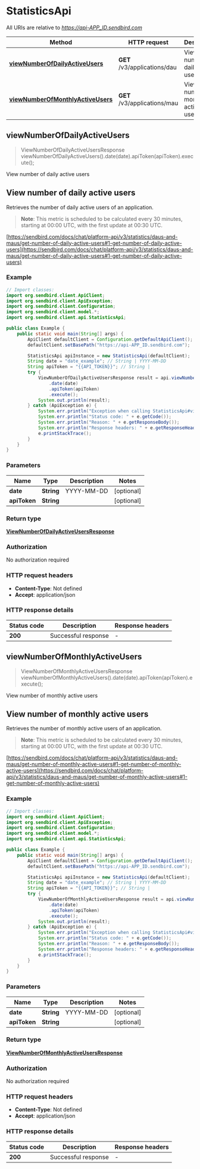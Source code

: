 # StatisticsApi

All URIs are relative to *https://api-APP_ID.sendbird.com*

| Method | HTTP request | Description |
|------------- | ------------- | -------------|
| [**viewNumberOfDailyActiveUsers**](StatisticsApi.md#viewNumberOfDailyActiveUsers) | **GET** /v3/applications/dau | View number of daily active users |
| [**viewNumberOfMonthlyActiveUsers**](StatisticsApi.md#viewNumberOfMonthlyActiveUsers) | **GET** /v3/applications/mau | View number of monthly active users |



## viewNumberOfDailyActiveUsers

> ViewNumberOfDailyActiveUsersResponse viewNumberOfDailyActiveUsers().date(date).apiToken(apiToken).execute();

View number of daily active users

## View number of daily active users

Retrieves the number of daily active users of an application.

> **Note**: This metric is scheduled to be calculated every 30 minutes, starting at 00:00 UTC, with the first update at 00:30 UTC. 
  

[https://sendbird.com/docs/chat/platform-api/v3/statistics/daus-and-maus/get-number-of-daily-active-users#1-get-number-of-daily-active-users](https://sendbird.com/docs/chat/platform-api/v3/statistics/daus-and-maus/get-number-of-daily-active-users#1-get-number-of-daily-active-users)

### Example

```java
// Import classes:
import org.sendbird.client.ApiClient;
import org.sendbird.client.ApiException;
import org.sendbird.client.Configuration;
import org.sendbird.client.model.*;
import org.sendbird.client.api.StatisticsApi;

public class Example {
    public static void main(String[] args) {
        ApiClient defaultClient = Configuration.getDefaultApiClient();
        defaultClient.setBasePath("https://api-APP_ID.sendbird.com");

        StatisticsApi apiInstance = new StatisticsApi(defaultClient);
        String date = "date_example"; // String | YYYY-MM-DD
        String apiToken = "{{API_TOKEN}}"; // String | 
        try {
            ViewNumberOfDailyActiveUsersResponse result = api.viewNumberOfDailyActiveUsers()
                .date(date)
                .apiToken(apiToken)
                .execute();
            System.out.println(result);
        } catch (ApiException e) {
            System.err.println("Exception when calling StatisticsApi#viewNumberOfDailyActiveUsers");
            System.err.println("Status code: " + e.getCode());
            System.err.println("Reason: " + e.getResponseBody());
            System.err.println("Response headers: " + e.getResponseHeaders());
            e.printStackTrace();
        }
    }
}
```

### Parameters


| Name | Type | Description  | Notes |
|------------- | ------------- | ------------- | -------------|
| **date** | **String**| YYYY-MM-DD | [optional] |
| **apiToken** | **String**|  | [optional] |

### Return type

[**ViewNumberOfDailyActiveUsersResponse**](ViewNumberOfDailyActiveUsersResponse.md)

### Authorization

No authorization required

### HTTP request headers

- **Content-Type**: Not defined
- **Accept**: application/json

### HTTP response details
| Status code | Description | Response headers |
|-------------|-------------|------------------|
| **200** | Successful response |  -  |


## viewNumberOfMonthlyActiveUsers

> ViewNumberOfMonthlyActiveUsersResponse viewNumberOfMonthlyActiveUsers().date(date).apiToken(apiToken).execute();

View number of monthly active users

## View number of monthly active users

Retrieves the number of monthly active users of an application.

> **Note**: This metric is scheduled to be calculated every 30 minutes, starting at 00:00 UTC, with the first update at 00:30 UTC. 
  

[https://sendbird.com/docs/chat/platform-api/v3/statistics/daus-and-maus/get-number-of-monthly-active-users#1-get-number-of-monthly-active-users](https://sendbird.com/docs/chat/platform-api/v3/statistics/daus-and-maus/get-number-of-monthly-active-users#1-get-number-of-monthly-active-users)

### Example

```java
// Import classes:
import org.sendbird.client.ApiClient;
import org.sendbird.client.ApiException;
import org.sendbird.client.Configuration;
import org.sendbird.client.model.*;
import org.sendbird.client.api.StatisticsApi;

public class Example {
    public static void main(String[] args) {
        ApiClient defaultClient = Configuration.getDefaultApiClient();
        defaultClient.setBasePath("https://api-APP_ID.sendbird.com");

        StatisticsApi apiInstance = new StatisticsApi(defaultClient);
        String date = "date_example"; // String | YYYY-MM-DD
        String apiToken = "{{API_TOKEN}}"; // String | 
        try {
            ViewNumberOfMonthlyActiveUsersResponse result = api.viewNumberOfMonthlyActiveUsers()
                .date(date)
                .apiToken(apiToken)
                .execute();
            System.out.println(result);
        } catch (ApiException e) {
            System.err.println("Exception when calling StatisticsApi#viewNumberOfMonthlyActiveUsers");
            System.err.println("Status code: " + e.getCode());
            System.err.println("Reason: " + e.getResponseBody());
            System.err.println("Response headers: " + e.getResponseHeaders());
            e.printStackTrace();
        }
    }
}
```

### Parameters


| Name | Type | Description  | Notes |
|------------- | ------------- | ------------- | -------------|
| **date** | **String**| YYYY-MM-DD | [optional] |
| **apiToken** | **String**|  | [optional] |

### Return type

[**ViewNumberOfMonthlyActiveUsersResponse**](ViewNumberOfMonthlyActiveUsersResponse.md)

### Authorization

No authorization required

### HTTP request headers

- **Content-Type**: Not defined
- **Accept**: application/json

### HTTP response details
| Status code | Description | Response headers |
|-------------|-------------|------------------|
| **200** | Successful response |  -  |

